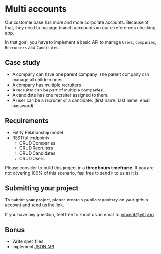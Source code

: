 # Multi accounts

Our customer base has more and more corporate accounts.
Because of that, they need to manage branch acccounts on our e-references checking app.

In that goal, you have to implement a basic API to manage `Users`, `Companies`, `Recruiters` and `Candidates`.

## Case study

- A company can have one parent company. The parent company can manage all children ones.
- A company has multiple recruiters.
- A recruiter can be part of multiple companies.
- A candidate has one recruiter assigned to them.
- A user can be a recruiter or a candidate. (first name, last name, email password)


## Requirements

- Entity Relationship model
- RESTful endpoints
  - CRUD Companies
  - CRUD Recruiters
  - CRUD Candidates
  - CRUD Users

Please consider to build this project in a **three hours timeframe**. If you are not covering 100% of this scenario, feel free to send it to us as it is.

## Submitting your project

To submit your project, please create a public repository on your github account and send us the link.

If you have any question, feel free to shoot us an email to [vincent@vitay.io](mailto:vincent@vitay.io)

## Bonus

- Write spec files
- Implement [JSON API](http://jsonapi.org/)

